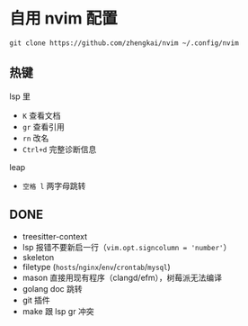 # 自用 nvim 配置

    git clone https://github.com/zhengkai/nvim ~/.config/nvim

    
## 热键

lsp 里

* `K` 查看文档
* `gr` 查看引用
* `rn` 改名
* `Ctrl+d` 完整诊断信息

leap

* `空格 l` 两字母跳转

## DONE

* treesitter-context
* lsp 报错不要新启一行（`vim.opt.signcolumn = 'number'`）
* skeleton
* filetype (`hosts`/`nginx`/`env`/`crontab`/`mysql`)
* mason 直接用现有程序（clangd/efm），树莓派无法编译
* golang doc 跳转
* git 插件
* make 跟 lsp gr 冲突
